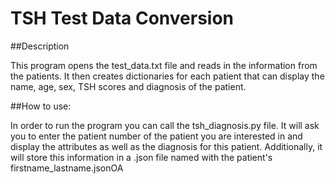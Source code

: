 # TSH Test Data Conversion

##Description

This program opens the test_data.txt file and reads in the information from the patients. It then creates
dictionaries for each patient that can display the name, age, sex, TSH scores and diagnosis of the patient.

##How to use:

In order to run the program you can call the tsh_diagnosis.py file. It will ask you to enter the patient number
of the patient you are interested in and display the attributes as well as the diagnosis for this patient. Additionally, it will store this information in a .json file named with the patient's firstname_lastname.jsonOA
